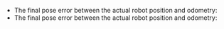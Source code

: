 * The final pose error between the actual robot position and odometry:
* The final pose error between the actual robot position and odometry: